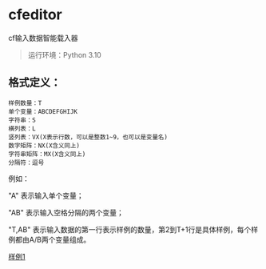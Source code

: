 # cfeditor

cf输入数据智能载入器

> 运行环境：Python 3.10
    
## 格式定义：

    样例数量：T
    单个变量：ABCDEFGHIJK
    字符串：S
    横列表：L
    竖列表：VX(X表示行数，可以是整数1~9，也可以是变量名)
    数字矩阵：NX(X含义同上)
    字符串矩阵：MX(X含义同上)
    分隔符：逗号

例如：

"A" 表示输入单个变量；

"AB" 表示输入空格分隔的两个变量；

"T,AB" 表示输入数据的第一行表示样例的数量，第2到T+1行是具体样例，每个样例都由A/B两个变量组成。


[样例1](samply1.py)